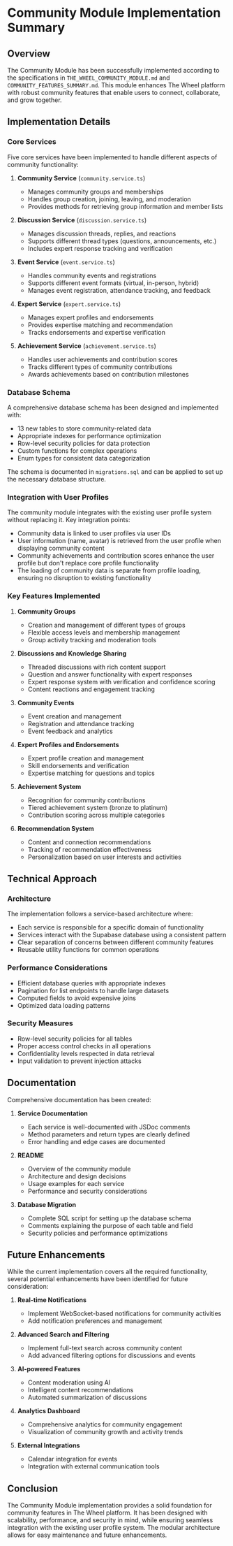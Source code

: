 # Community Module Implementation Summary

## Overview

The Community Module has been successfully implemented according to the specifications in `THE_WHEEL_COMMUNITY_MODULE.md` and `COMMUNITY_FEATURES_SUMMARY.md`. This module enhances The Wheel platform with robust community features that enable users to connect, collaborate, and grow together.

## Implementation Details

### Core Services

Five core services have been implemented to handle different aspects of community functionality:

1. **Community Service** (`community.service.ts`)
   - Manages community groups and memberships
   - Handles group creation, joining, leaving, and moderation
   - Provides methods for retrieving group information and member lists

2. **Discussion Service** (`discussion.service.ts`)
   - Manages discussion threads, replies, and reactions
   - Supports different thread types (questions, announcements, etc.)
   - Includes expert response tracking and verification

3. **Event Service** (`event.service.ts`)
   - Handles community events and registrations
   - Supports different event formats (virtual, in-person, hybrid)
   - Manages event registration, attendance tracking, and feedback

4. **Expert Service** (`expert.service.ts`)
   - Manages expert profiles and endorsements
   - Provides expertise matching and recommendation
   - Tracks endorsements and expertise verification

5. **Achievement Service** (`achievement.service.ts`)
   - Handles user achievements and contribution scores
   - Tracks different types of community contributions
   - Awards achievements based on contribution milestones

### Database Schema

A comprehensive database schema has been designed and implemented with:

- 13 new tables to store community-related data
- Appropriate indexes for performance optimization
- Row-level security policies for data protection
- Custom functions for complex operations
- Enum types for consistent data categorization

The schema is documented in `migrations.sql` and can be applied to set up the necessary database structure.

### Integration with User Profiles

The community module integrates with the existing user profile system without replacing it. Key integration points:

- Community data is linked to user profiles via user IDs
- User information (name, avatar) is retrieved from the user profile when displaying community content
- Community achievements and contribution scores enhance the user profile but don't replace core profile functionality
- The loading of community data is separate from profile loading, ensuring no disruption to existing functionality

### Key Features Implemented

1. **Community Groups**
   - Creation and management of different types of groups
   - Flexible access levels and membership management
   - Group activity tracking and moderation tools

2. **Discussions and Knowledge Sharing**
   - Threaded discussions with rich content support
   - Question and answer functionality with expert responses
   - Expert response system with verification and confidence scoring
   - Content reactions and engagement tracking

3. **Community Events**
   - Event creation and management
   - Registration and attendance tracking
   - Event feedback and analytics

4. **Expert Profiles and Endorsements**
   - Expert profile creation and management
   - Skill endorsements and verification
   - Expertise matching for questions and topics

5. **Achievement System**
   - Recognition for community contributions
   - Tiered achievement system (bronze to platinum)
   - Contribution scoring across multiple categories

6. **Recommendation System**
   - Content and connection recommendations
   - Tracking of recommendation effectiveness
   - Personalization based on user interests and activities

## Technical Approach

### Architecture

The implementation follows a service-based architecture where:

- Each service is responsible for a specific domain of functionality
- Services interact with the Supabase database using a consistent pattern
- Clear separation of concerns between different community features
- Reusable utility functions for common operations

### Performance Considerations

- Efficient database queries with appropriate indexes
- Pagination for list endpoints to handle large datasets
- Computed fields to avoid expensive joins
- Optimized data loading patterns

### Security Measures

- Row-level security policies for all tables
- Proper access control checks in all operations
- Confidentiality levels respected in data retrieval
- Input validation to prevent injection attacks

## Documentation

Comprehensive documentation has been created:

1. **Service Documentation**
   - Each service is well-documented with JSDoc comments
   - Method parameters and return types are clearly defined
   - Error handling and edge cases are documented

2. **README**
   - Overview of the community module
   - Architecture and design decisions
   - Usage examples for each service
   - Performance and security considerations

3. **Database Migration**
   - Complete SQL script for setting up the database schema
   - Comments explaining the purpose of each table and field
   - Security policies and performance optimizations

## Future Enhancements

While the current implementation covers all the required functionality, several potential enhancements have been identified for future consideration:

1. **Real-time Notifications**
   - Implement WebSocket-based notifications for community activities
   - Add notification preferences and management

2. **Advanced Search and Filtering**
   - Implement full-text search across community content
   - Add advanced filtering options for discussions and events

3. **AI-powered Features**
   - Content moderation using AI
   - Intelligent content recommendations
   - Automated summarization of discussions

4. **Analytics Dashboard**
   - Comprehensive analytics for community engagement
   - Visualization of community growth and activity trends

5. **External Integrations**
   - Calendar integration for events
   - Integration with external communication tools

## Conclusion

The Community Module implementation provides a solid foundation for community features in The Wheel platform. It has been designed with scalability, performance, and security in mind, while ensuring seamless integration with the existing user profile system. The modular architecture allows for easy maintenance and future enhancements.

